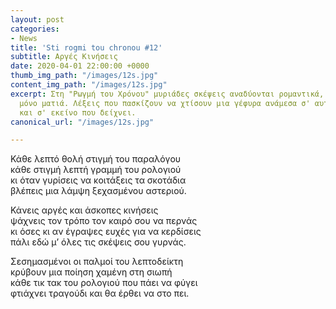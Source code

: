 ```yaml
---
layout: post
categories:
- News
title: 'Sti rogmi tou chronou #12'
subtitle: Αργές Κινήσεις
date: 2020-04-01 22:00:00 +0000
thumb_img_path: "/images/12s.jpg"
content_img_path: "/images/12s.jpg"
excerpt: Στη "Ρωγμή του Χρόνου" μυριάδες σκέψεις αναδύονται ρομαντικά, μέσα από μια
  μόνο ματιά. Λέξεις που πασκίζουν να χτίσουν μια γέφυρα ανάμεσα σ' αυτό που μιλά
  και σ' εκείνο που δείχνει.
canonical_url: "/images/12s.jpg"

---
```

Κάθε λεπτό θολή στιγμή του παραλόγου  
κάθε στιγμή λεπτή γραμμή του ρολογιού  
κι όταν γυρίσεις να κοιτάξεις τα σκοτάδια  
βλέπεις μια λάμψη ξεχασμένου αστεριού.

Κάνεις αργές και άσκοπες κινήσεις  
ψάχνεις τον τρόπο τον καιρό σου να περνάς  
κι όσες κι αν έγραψες ευχές για να κερδίσεις  
πάλι εδώ μ’ όλες τις σκέψεις σου γυρνάς.

Σεσημασμένοι οι παλμοί του λεπτοδείκτη  
κρύβουν μια ποίηση χαμένη στη σιωπή  
κάθε τικ τακ του ρολογιού που πάει να φύγει  
φτιάχνει τραγούδι και θα έρθει να στο πει.